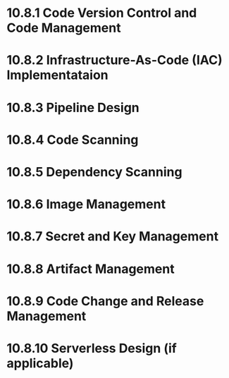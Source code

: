 # 10.8.1 Code Version Control and Code Management
<!--
Instructions: Describe how code is stored and maintained, the code repository branching strategy, the code review process, and the unit/integration test coverage and deployment strategy. Describe how code is tested, verified, and committed, including pre-commit checks, linting and code-scanning checks in the developer’s IDE. Identify the workflow steps and how code changes are linked to work items and change requests.
-->

# 10.8.2 Infrastructure-As-Code (IAC) Implementataion
<!--
Instructions: Describe how the infrastructure is maintained. Explain the steps taken to codify the infrastructure, how lower and higher environments are deployed from the same source code, the usage of a CI/CD pipeline regarding infrastructure-as-code implementation, security checks performed for misconfiguration and errors before IAC deployment.
-->

# 10.8.3 Pipeline Design
<!--
Instructions: Describe the pipeline used to deliver features. How is the CI environment isolated and secured? Explain the steps taken to include infrastructure and application code in the CI pipeline. Describe the process for performing blue-green deployments, if applicable.
-->

# 10.8.4 Code Scanning
<!--
Instructions: Describe how code is scanned for security issues during development. How are linting tools used? Explain how the code is checked for secrets. Describe the process for scanning 3rd party libraries and performing static analysis.
-->

# 10.8.5 Dependency Scanning
<!--
Instructions: Describe the process for running dependency scans and at what stages in development they are run. If there are vulnerabilities found, what is the process for handling these vulnerabilities? Describe the process of scanning dependency artifacts.
-->

# 10.8.6 Image Management
<!--
Instructions: Explain the process for building, updating, and republishing Amazon Machine Images (AMIs) or equivalent images. Describe what base operating systems image, packages and software are used to build images. What is the retention policy for images? Explain steps in image building, security check, and validation for gated release of images. Explain the process/permission control for creation, sharing and validation/release of approved images or Gold images.
-->

# 10.8.7 Secret and Key Management
<!--
Instructions: Describe how secrets are centralized and how hard coded and embedded secrets are eliminated. What is the process for rotating and auditing secrets? Describe the process for monitoring and generating alerts on improper uses/access of keys and secrets.
-->

# 10.8.8 Artifact Management
<!--
Instructions: Describe the process for maintaining artifacts. Describe scanning artifacts and how often this is performed. What authentication and authorization mechanisms are used to access artifact management tools? Describe the process for monitoring and notification of outdated libraries found in artifacts.
-->

# 10.8.9 Code Change and Release Management
<!--
Instructions: Describe how the process for handling all code changes and release management is standardized. Describe the sequence of steps or activities used for change management. Describe automation or tools used to improve security, speed and efficiency during code change and release management. What is the security review and approval process of each change/release?
-->

# 10.8.10 Serverless Design (if applicable)
<!--
Instructions: Describe the microservice-based architecture including API and API security. Describe the serverless functions' network security model including the perimeter. Describe the code review, scanning, and dependency scanning tool chain and processes.
-->
